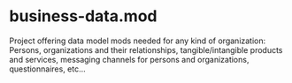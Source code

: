 # business-data.mod
Project offering data model mods needed for any kind of organization: Persons, organizations and their relationships, tangible/intangible products and services, messaging channels for persons and organizations, questionnaires, etc...
